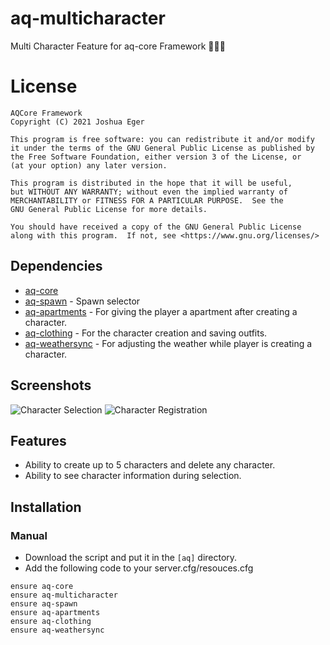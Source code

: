 # aq-multicharacter
Multi Character Feature for aq-core Framework :people_holding_hands:

# License

    AQCore Framework
    Copyright (C) 2021 Joshua Eger

    This program is free software: you can redistribute it and/or modify
    it under the terms of the GNU General Public License as published by
    the Free Software Foundation, either version 3 of the License, or
    (at your option) any later version.

    This program is distributed in the hope that it will be useful,
    but WITHOUT ANY WARRANTY; without even the implied warranty of
    MERCHANTABILITY or FITNESS FOR A PARTICULAR PURPOSE.  See the
    GNU General Public License for more details.

    You should have received a copy of the GNU General Public License
    along with this program.  If not, see <https://www.gnu.org/licenses/>


## Dependencies
- [aq-core](https://github.com/AQCore-framework/aq-core)
- [aq-spawn](https://github.com/AQCore-framework/aq-spawn) - Spawn selector
- [aq-apartments](https://github.com/AQCore-framework/aq-apartments) - For giving the player a apartment after creating a character.
- [aq-clothing](https://github.com/AQCore-framework/aq-clothing) - For the character creation and saving outfits.
- [aq-weathersync](https://github.com/AQCore-framework/aq-weathersync) - For adjusting the weather while player is creating a character.

## Screenshots
![Character Selection](https://i.imgur.com/EUB5X6Y.png)
![Character Registration](https://i.imgur.com/RKxiyed.png)

## Features
- Ability to create up to 5 characters and delete any character.
- Ability to see character information during selection.

## Installation
### Manual
- Download the script and put it in the `[aq]` directory.
- Add the following code to your server.cfg/resouces.cfg
```
ensure aq-core
ensure aq-multicharacter
ensure aq-spawn
ensure aq-apartments
ensure aq-clothing
ensure aq-weathersync
```
